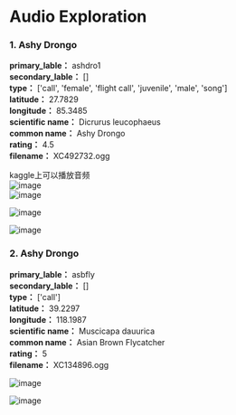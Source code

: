 # Audio Exploration  
### 1. Ashy Drongo
**primary_lable：** ashdro1  
**secondary_lable：** []  
**type：** ['call', 'female', 'flight call', 'juvenile', 'male', 'song']  
**latitude：** 27.7829  
**longitude：** 85.3485  
**scientific name：** Dicrurus leucophaeus  
**common name：** Ashy Drongo  
**rating：** 4.5  
**filename：** XC492732.ogg  

kaggle上可以播放音频  
![image](https://github.com/XUAN717/BirdCLEF-2024/assets/97745870/427ce3d6-ea41-4ff7-9e87-1238d4811e9d)  
![image](https://github.com/XUAN717/BirdCLEF-2024/assets/97745870/7571af35-0507-48ac-b412-f708cb8037f5)  

![image](https://github.com/XUAN717/BirdCLEF-2024/assets/97745870/30f332b8-3304-4c4a-ae36-5e8786ec2274)  

![image](https://github.com/XUAN717/BirdCLEF-2024/assets/97745870/1bf8a7ff-22f8-4d19-9309-0f845639b9b7)  

### 2. Ashy Drongo
**primary_lable：** asbfly   
**secondary_lable：** []  
**type：** ['call']  
**latitude：** 39.2297  
**longitude：** 118.1987  
**scientific name：** Muscicapa dauurica  
**common name：** Asian Brown Flycatcher  
**rating：** 5   
**filename：** XC134896.ogg  

![image](https://github.com/XUAN717/BirdCLEF-2024/assets/97745870/7cb9ee3c-dd7d-4b85-aeed-699fb609fe88)

![image](https://github.com/XUAN717/BirdCLEF-2024/assets/97745870/0971e135-d054-475f-9f70-b13b96992a37)

